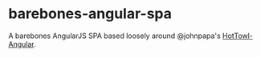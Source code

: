 barebones-angular-spa
=====================

A barebones AngularJS SPA based loosely around @johnpapa's [HotTowl-Angular](https://github.com/johnpapa/HotTowel-Angular).